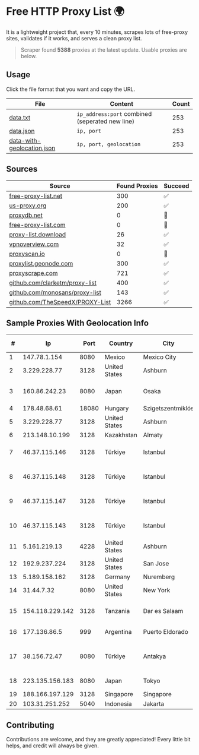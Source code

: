 
# Free HTTP Proxy List 🌍

It is a lightweight project that, every 10 minutes, scrapes lots of free-proxy sites, validates if it works, and serves a clean proxy list.


> Scraper found **5388** proxies at the latest update. Usable proxies are below.

## Usage

Click the file format that you want and copy the URL.


|File|Content|Count|
|----|-------|-----|
|[data.txt](https://raw.githubusercontent.com/themiralay/Proxy-List-World/master/data.txt)|`ip_address:port` combined (seperated new line)|253|
|[data.json](https://raw.githubusercontent.com/themiralay/Proxy-List-World/master/data.json)|`ip, port`|253|
|[data-with-geolocation.json](https://raw.githubusercontent.com/themiralay/Proxy-List-World/master/data-with-geolocation.json)|`ip, port, geolocation`|253|

## Sources

|Source|Found Proxies|Succeed|
|------|-------------|-------|
|[free-proxy-list.net](https://free-proxy-list.net)|300|✅|
|[us-proxy.org](https://www.us-proxy.org)|200|✅|
|[proxydb.net](http://proxydb.net)|0|🚫|
|[free-proxy-list.com](https://free-proxy-list.com/?page=&port=&type%5B%5D=http&type%5B%5D=https&up_time=0&search=Search)|0|🚫|
|[proxy-list.download](https://www.proxy-list.download/HTTP)|26|✅|
|[vpnoverview.com](https://vpnoverview.com/privacy/anonymous-browsing/free-proxy-servers)|32|✅|
|[proxyscan.io](https://www.proxyscan.io)|0|🚫|
|[proxylist.geonode.com](https://proxylist.geonode.com/api/proxy-list?limit=300&page=1&sort_by=lastChecked&sort_type=desc&protocols=http,https)|300|✅|
|[proxyscrape.com](https://api.proxyscrape.com/v2/?request=displayproxies&protocol=http&timeout=10000&country=all&ssl=all&anonymity=all)|721|✅|
|[github.com/clarketm/proxy-list](https://raw.githubusercontent.com/clarketm/proxy-list/master/proxy-list-raw.txt)|400|✅|
|[github.com/monosans/proxy-list](https://raw.githubusercontent.com/monosans/proxy-list/main/proxies/http.txt)|143|✅|
|[github.com/TheSpeedX/PROXY-List](https://raw.githubusercontent.com/TheSpeedX/PROXY-List/master/http.txt)|3266|✅|


## Sample Proxies With Geolocation Info

|#|Ip|Port|Country|City|Internet Service Provider|
|-|--|----|-------|----|-------------------------|
|1|147.78.1.154|8080|Mexico|Mexico City|ONEPROVIDER|
|2|3.229.228.77|3128|United States|Ashburn|Amazon Technologies Inc.|
|3|160.86.242.23|8080|Japan|Osaka|Sony Network Communications Inc|
|4|178.48.68.61|18080|Hungary|Szigetszentmiklós|UPC|
|5|3.229.228.77|3128|United States|Ashburn|Amazon Technologies Inc.|
|6|213.148.10.199|3128|Kazakhstan|Almaty|Haicom Limited|
|7|46.37.115.146|3128|Türkiye|Istanbul|Ovabil Internet VE Bilisim Hizmetleri Limited Sirketi|
|8|46.37.115.148|3128|Türkiye|Istanbul|Ovabil Internet VE Bilisim Hizmetleri Limited Sirketi|
|9|46.37.115.147|3128|Türkiye|Istanbul|Ovabil Internet VE Bilisim Hizmetleri Limited Sirketi|
|10|46.37.115.143|3128|Türkiye|Istanbul|Ovabil Internet VE Bilisim Hizmetleri Limited Sirketi|
|11|5.161.219.13|4228|United States|Ashburn|Hetzner Online GmbH|
|12|192.9.237.224|3128|United States|San Jose|Oracle Corporation|
|13|5.189.158.162|3128|Germany|Nuremberg|Contabo GmbH|
|14|31.44.7.32|8080|United States|New York|ITGLOBAL.COM NL B.V.|
|15|154.118.229.142|3128|Tanzania|Dar es Salaam|Tanzania e-Government Agency|
|16|177.136.86.5|999|Argentina|Puerto Eldorado|Access AIR Sociedad Simple|
|17|38.156.72.47|8080|Türkiye|Antakya|High Speed Telekomunikasyon ve Hab. Hiz. Ltd. Sti.|
|18|223.135.156.183|8080|Japan|Tokyo|So-net Corporation|
|19|188.166.197.129|3128|Singapore|Singapore|DigitalOcean, LLC|
|20|103.31.251.252|5040|Indonesia|Jakarta|ARGON|



## Contributing

Contributions are welcome, and they are greatly appreciated! Every
little bit helps, and credit will always be given.


